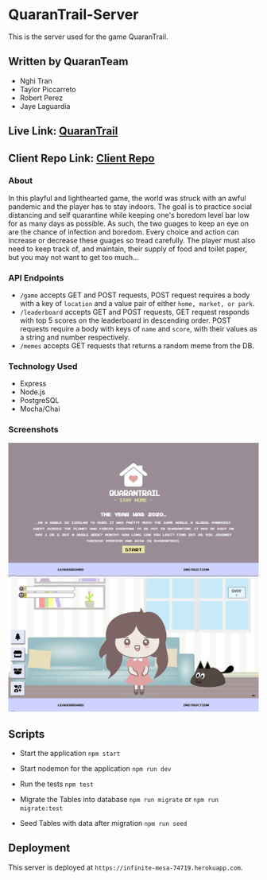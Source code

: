 # QuaranTrail-Server

This is the server used for the game QuaranTrail.

## Written by QuaranTeam

- Nghi Tran
- Taylor Piccarreto
- Robert Perez
- Jaye Laguardia

## Live Link: [QuaranTrail](https://quarantrail.now.sh/)

## Client Repo Link: [Client Repo](https://github.com/nttran8/quarantrail-client)

### About

In this playful and lighthearted game, the world was struck with an awful pandemic and the player has to stay indoors. The goal is to practice social distancing and self quarantine while keeping one's boredom level bar low for as many days as possible. As such, the two guages to keep an eye on are the chance of infection and boredom. Every choice and action can increase or decrease these guages so tread carefully. The player must also need to keep track of, and maintain, their supply of food and toilet paper, but you may not want to get too much...

### API Endpoints

- `/game` accepts GET and POST requests, POST request requires a body with a key of `location` and a value pair of either `home, market, or park`.
- `/leaderboard` accepts GET and POST requests, GET request responds with top 5 scores on the leaderboard in descending order. POST requests require a body with keys of `name` and `score`, with their values as a string and number respectively.
- `/memes` accepts GET requests that returns a random meme from the DB.

### Technology Used

- Express
- Node.js
- PostgreSQL
- Mocha/Chai

### Screenshots

![image of start page](src/Images/ScreenStart.JPG)
![image of game page](src/Images/ScreenGame.JPG)

## Scripts

- Start the application `npm start`

- Start nodemon for the application `npm run dev`

- Run the tests `npm test`

- Migrate the Tables into database `npm run migrate` or `npm run migrate:test`

- Seed Tables with data after migration `npm run seed`

## Deployment

This server is deployed at `https://infinite-mesa-74719.herokuapp.com`.

